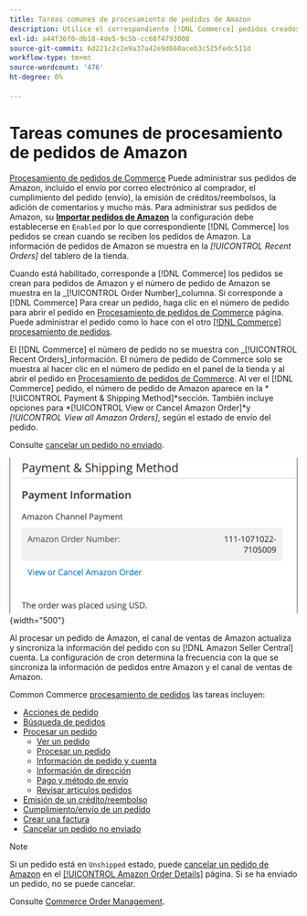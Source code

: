 ```yaml
---
title: Tareas comunes de procesamiento de pedidos de Amazon
description: Utilice el correspondiente [!DNL Commerce] pedidos creados para pedidos de Amazon para administrar la actividad de pedidos y el procesamiento en [!UICONTROL Commerce] Administrador.
exl-id: a44f36f0-db18-4de5-9c5b-cc68f4793008
source-git-commit: 6d221c2c2e9a37a42e9d660aceb3c525fedc511d
workflow-type: tm+mt
source-wordcount: '476'
ht-degree: 0%

---
```


# Tareas comunes de procesamiento de pedidos de Amazon

[Procesamiento de pedidos de Commerce](https://experienceleague.adobe.com/docs/commerce-admin/stores-sales/order-management/orders/order-processing.html#process-an-order) Puede administrar sus pedidos de Amazon, incluido el envío por correo electrónico al comprador, el cumplimiento del pedido (envío), la emisión de créditos/reembolsos, la adición de comentarios y mucho más. Para administrar sus pedidos de Amazon, su [**Importar pedidos de Amazon**](./order-settings.md) la configuración debe establecerse en `Enabled` por lo que correspondiente [!DNL Commerce] los pedidos se crean cuando se reciben los pedidos de Amazon. La información de pedidos de Amazon se muestra en la *[!UICONTROL Recent Orders]* del tablero de la tienda.

Cuando está habilitado, corresponde a [!DNL Commerce] los pedidos se crean para pedidos de Amazon y el número de pedido de Amazon se muestra en la _[!UICONTROL Order Number]_columna. Si corresponde a [!DNL Commerce] Para crear un pedido, haga clic en el número de pedido para abrir el pedido en [Procesamiento de pedidos de Commerce](https://experienceleague.adobe.com/docs/commerce-admin/stores-sales/order-management/orders/order-processing.html#process-an-order) página. Puede administrar el pedido como lo hace con el otro [[!DNL Commerce] procesamiento de pedidos](https://experienceleague.adobe.com/docs/commerce-admin/stores-sales/order-management/orders/order-processing.html#process-an-order).

El [!DNL Commerce] el número de pedido no se muestra con _[!UICONTROL Recent Orders]_información. El número de pedido de Commerce solo se muestra al hacer clic en el número de pedido en el panel de la tienda y al abrir el pedido en [Procesamiento de pedidos de Commerce](https://experienceleague.adobe.com/docs/commerce-admin/stores-sales/order-management/orders/order-processing.html#process-an-order). Al ver el [!DNL Commerce] pedido, el número de pedido de Amazon aparece en la *[!UICONTROL Payment & Shipping Method]*sección. También incluye opciones para *[!UICONTROL View or Cancel Amazon Order]*y *[!UICONTROL View all Amazon Orders]*, según el estado de envío del pedido.

Consulte [cancelar un pedido no enviado](./cancel-unshipped-order.md).

![Información de pedido de Amazon en el pedido de Commerce](assets/amazon-order-number-payment-info.png){width="500"}

Al procesar un pedido de Amazon, el canal de ventas de Amazon actualiza y sincroniza la información del pedido con su [!DNL Amazon Seller Central] cuenta. La configuración de cron determina la frecuencia con la que se sincroniza la información de pedidos entre Amazon y el canal de ventas de Amazon.

Common Commerce [procesamiento de pedidos](https://experienceleague.adobe.com/docs/commerce-admin/stores-sales/order-management/orders/order-processing.html#process-an-order) las tareas incluyen:

- [Acciones de pedido](https://experienceleague.adobe.com/docs/commerce-admin/stores-sales/order-management/orders/orders.html#actions)
- [Búsqueda de pedidos](https://experienceleague.adobe.com/docs/commerce-admin/stores-sales/order-management/orders/orders.html#order-search)
- [Procesar un pedido](https://experienceleague.adobe.com/docs/commerce-admin/stores-sales/order-management/orders/order-processing.html#process-an-order)
   - [Ver un pedido](https://experienceleague.adobe.com/docs/commerce-admin/stores-sales/order-management/orders/order-processing.html#process-an-order#view-an-order)
   - [Procesar un pedido](https://experienceleague.adobe.com/docs/commerce-admin/stores-sales/order-management/orders/order-processing.html#process-an-order#process-an-order)
   - [Información de pedido y cuenta](https://experienceleague.adobe.com/docs/commerce-admin/stores-sales/order-management/orders/order-processing.html#process-an-order#order-and-account-information)
   - [Información de dirección](https://experienceleague.adobe.com/docs/commerce-admin/stores-sales/order-management/orders/order-processing.html#process-an-order#address-information)
   - [Pago y método de envío](https://experienceleague.adobe.com/docs/commerce-admin/stores-sales/order-management/orders/order-processing.html#process-an-order#payment--shipping-method)
   - [Revisar artículos pedidos](https://experienceleague.adobe.com/docs/commerce-admin/stores-sales/order-management/orders/order-processing.html#process-an-order#review-items-ordered)
- [Emisión de un crédito/reembolso](https://experienceleague.adobe.com/docs/commerce-admin/stores-sales/order-management/credit-memos/credit-memo-create.html)
- [Cumplimiento/envío de un pedido](https://experienceleague.adobe.com/docs/commerce-admin/stores-sales/order-management/shipments.html#create-a-shipment)
- [Crear una factura](https://experienceleague.adobe.com/docs/commerce-admin/stores-sales/order-management/invoices.html#create-an-invoice)
- [Cancelar un pedido no enviado](./cancel-unshipped-order.md)

>[!NOTE]
>
>Si un pedido está en `Unshipped` estado, puede [cancelar un pedido de Amazon](./cancel-unshipped-order.md) en el [[!UICONTROL Amazon Order Details]](./amazon-order-details.md) página. Si se ha enviado un pedido, no se puede cancelar.

Consulte [Commerce Order Management](https://experienceleague.adobe.com/docs/commerce-admin/stores-sales/introduction.html#order-management-and-operations).
